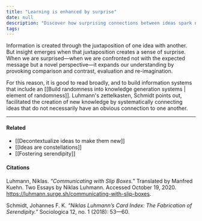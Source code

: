 ```yaml
---
title: "Learning is enhanced by surprise"
date: null
description: "Discover how surprising connections between ideas spark new insights and why broad reading and random linking in knowledge systems boost creativity and understanding."
tags: 
---
```


Information is created through the juxtaposition of one idea with another. But insight emerges when that juxtaposition creates a sense of surprise. When we are surprised—when we are confronted not with the expected message but a novel perspective—it expands our understanding by provoking comparison and contrast, evaluation and re-imagination.

For this reason, it is good to read broadly, and to build information systems that include an [[Build randomness into knowledge generation systems | element of randomness]]. Luhmann's zettelkasten, Schmidt points out, facilitated the creation of new knowledge by systematically connecting ideas that do not necessarily have an obvious connection to one another.

---

#### Related

- [[Decontextualize ideas to make them new]]
- [[Ideas are constellations]]
- [[Fostering serendipity]]

#### Citations

Luhmann, Niklas. _“Communicating with Slip Boxes.”_ Translated by Manfred Kuehn. Two Essays by Niklas Luhmann. Accessed October 19, 2020. https://luhmann.surge.sh/communicating-with-slip-boxes.

Schmidt, Johannes F. K. _“Niklas Luhmann’s Card Index: The Fabrication of Serendipity.”_ Sociologica 12, no. 1 (2018): 53—60.
